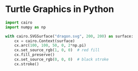 # Turtle Graphics in Python

``` {.py file=turtle.py}
import cairo
import numpy as np

with cairo.SVGSurface("dragon.svg", 200, 200) as surface:
    cx = cairo.Context(surface)
    cx.arc(100, 100, 50, 0, 2*np.pi)
    cx.set_source_rgb(1, 0, 0)  # red fill
    cx.fill_preserve()
    cx.set_source_rgb(0, 0, 0)  # black stroke
    cx.stroke()
```
